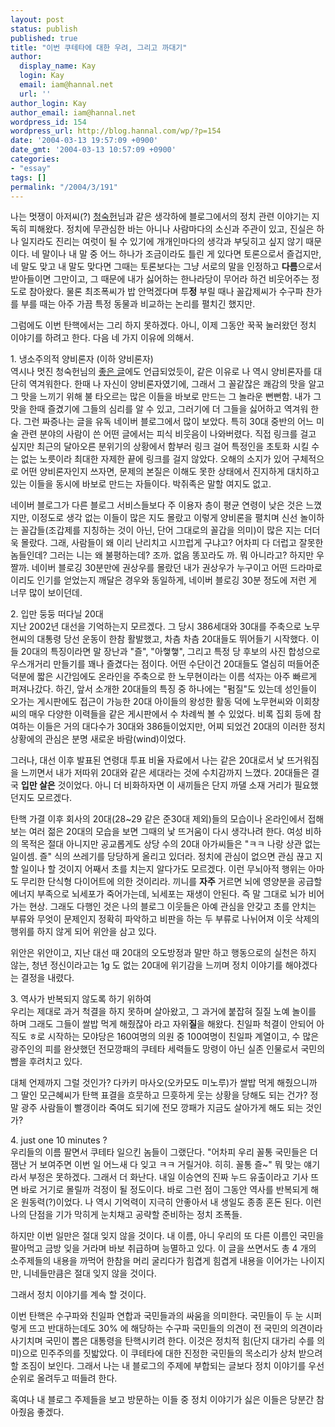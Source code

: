 ```yaml
---
layout: post
status: publish
published: true
title: "이번 쿠테타에 대한 우려, 그리고 까대기"
author:
  display_name: Kay
  login: Kay
  email: iam@hannal.net
  url: ''
author_login: Kay
author_email: iam@hannal.net
wordpress_id: 154
wordpress_url: http://blog.hannal.com/wp/?p=154
date: '2004-03-13 19:57:09 +0900'
date_gmt: '2004-03-13 10:57:09 +0900'
categories:
- "essay"
tags: []
permalink: "/2004/3/191"
---
```

<p>나는 멋쟁이 아저씨(?) <a href="http://blog.naver.com/atheist" target="_blank">청숙헌</a>님과 같은 생각하에 블로그에서의 정치 관련 이야기는 지독히 피해왔다. 정치에 무관심한 바는 아니나 사람마다의 소신과 주관이 있고, 진실은 하나 일지라도 진리는 여럿이 될 수 있기에 개개인마다의 생각과 부딪히고 싶지 않기 때문이다. 네 말이나 내 말 중 어느 하나가 조금이라도 틀린 게 있다면 토론으로서 즐겁지만, 네 말도 맞고 내 말도 맞다면 그때는 토론보다는 그냥 서로의 말을 인정하고 <b>다름</b>으로서 받아들이면 그만이고, 그 때문에 내가 싫어하는 한나라당이 무어라 하건 비웃어주는 정도로 참아왔다. 물론 최조폭씨가 밥 안먹겠다며 투<b>정</b> 부릴 때나 꼴갑제씨가 수구파 찬가를 부를 때는 아주 가끔 특정 동물과 비교하는 논리를 펼치긴 했지만.</p>
<p>그럼에도 이번 탄핵에서는 그리 하지 못하겠다. 아니, 이제 그동안 꾹꾹 눌러왔던 정치 이야기를 하려고 한다. 다음 네 가지 이유에 의해서.</p>
<p>1. 냉소주의적 양비론자 (이하 양비론자)<br />
역시나 멋진 청숙헌님의 <a href="http://blog.naver.com/atheist/100001271259" target="_blank">좋은 글</a>에도 언급되었듯이, 같은 이유로 나 역시 양비론자를 대단히 역겨워한다. 한때 나 자신이 양비론자였기에, 그래서 그 꼴같잖은 쾌감의 맛을 알고 그 맛을 느끼기 위해 불 타오르는 많은 이들을 바보로 만드는 그 놀라운 뻔뻔함. 내가 그 맛을 한때 즐겼기에 그들의 심리를 알 수 있고, 그러기에 더 그들을 싫어하고 역겨워 한다. 그런 짜증나는 글을 유독 네이버 블로그에서 많이 보았다. 특히 30대 중반의 어느 미술 관련 분야의 사람이 쓴 어떤 글에서는 피식 비웃음이 나와버렸다. 직접 링크를 걸고 싶지만 최근의 달아오른 분위기의 상황에서 함부러 링크 걸어 특정인을 초토화 시킬 수는 없는 노릇이라 최대한 자제한 끝에 링크를 걸지 않았다. 오해의 소지가 있어 구체적으로 어떤 양비론자인지 쓰자면, 문제의 본질은 이해도 못한 상태에서 진지하게 대치하고 있는 이들을 동시에 바보로 만드는 자들이다. 박쥐족은 말할 여지도 없고.</p>
<p>네이버 블로그가 다른 블로그 서비스들보다 주 이용자 층이 평균 연령이 낮은 것은 느꼈지만, 이정도로 생각 없는 이들이 많은 지도 몰랐고 이렇게 양비론을 펼치며 신선 놀이하는 꼴갑들(조갑제를 지칭하는 것이 아닌, 단어 그대로의 꼴갑을 의미)이 많은 지는 더더욱 몰랐다. 그래, 사람들이 왜 이리 난리치고 시끄럽게 구냐고? 어차피 다 더럽고 잘못한 놈들인데? 그러는 니는 왜 불평하는데? 조까. 없음 똥꼬라도 까. 뭐 아니라고? 하지만 우짤까. 네이버 블로깅 30분만에 권상우를 몰랐던 내가 권상우가 누구이고 어떤 드라마로 이리도 인기를 얻었는지 깨달은 경우와 동일하게, 네이버 블로깅 30분 정도에 저런 게 너무 많이 보이던데.</p>
<p>2. 입만 둥둥 떠다닐 20대<br />
지난 2002년 대선을 기억하는지 모르겠다. 그 당시 386세대와 30대를 주축으로 노무현씨의 대통령 당선 운동이 한참 활발했고, 차츰 차츰 20대들도 뛰어들기 시작했다. 이들 20대의 특징이라면 말 장난과 "즐", "아&#54671;&#54671;", 그리고 특정 당 후보의 사진 합성으로 우스개거리 만들기를 꽤나 즐겼다는 점이다. 어떤 수단이건 20대들도 열심히 떠들어준 덕분에 짧은 시간임에도 온라인을 주축으로 한 노무현이라는 이름 석자는 아주 빠르게 퍼져나갔다. 하긴, 앞서 소개한 20대들의 특징 중 하나에는 "펌질"도 있는데 성인들이 오가는 게시판에도 접근이 가능한 20대 아이들의 왕성한 활동 덕에 노무현씨와 이회창씨의 매우 다양한 이력들을 같은 게시판에서 수 차례씩 볼 수 있었다. 비록 집회 등에 참여하는 이들은 거의 대다수가 30대와 386들이었지만, 어찌 되었건 20대의 이러한 정치 상황에의 관심은 분명 새로운 바람(wind)이었다.</p>
<p>그러나, 대선 이후 발표된 연령대 투표 비율 자료에서 나는 같은 20대로서 낯 뜨거워짐을 느끼면서 내가 저따위 20대와 같은 세대라는 것에 수치감까지 느꼈다. 20대들은 결국 <b>입만 살은</b> 것이었다. 아니 더 비화하자면 이 새끼들은 단지 까댈 소재 거리가 필요했던지도 모르겠다.</p>
<p>탄핵 가결 이후 회사의 20대(28~29 같은 준30대 제외)들의 모습이나 온라인에서 접해보는 여러 젊은 20대의 모습을 보면 그때의 낯 뜨거움이 다시 생각나려 한다. 여성 비하의 목적은 절대 아니지만 공교롭게도 상당 수의 20대 아가씨들은 "ㅋㅋ 나랑 상관 없는 일이셈. 즐" 식의 쓰레기를 당당하게 올리고 있더라. 정치에 관심이 없으면 관심 끊고 지 할 일이나 할 것이지 어째서 초를 치는지 알다가도 모르겠다. 이런 무뇌아적 행위는 아마도 무리한 단식형 다이어트에 의한 것이리라. 끼니를 <b>자주</b> 거르면 뇌에 영양분을 공급할 에너지 부족으로 뇌세포가 죽어가는데, 뇌세포는 재생이 안된다. 즉 말 그대로 뇌가 비어가는 현상. 그래도 다행인 것은 나의 블로그 이웃들은 아예 관심을 안갖고 초를 안치는 부류와 무엇이 문제인지 정확히 파악하고 비판을 하는 두 부류로 나뉘어져 이웃 삭제의 행위를 하지 않게 되어 위안을 삼고 있다.</p>
<p>위안은 위안이고, 지난 대선 때 20대의 오도방정과 말만 하고 행동으로의 실천은 하지 않는, 청년 정신이라고는 1g 도 없는 20대에 위기감을 느끼며 정치 이야기를 해야겠다는 결정을 내렸다.</p>
<p>3. 역사가 반복되지 않도록 하기 위하여<br />
우리는 제대로 과거 척결을 하지 못하며 살아왔고, 그 과거에 붙잡혀 질질 노예 놀이를 하며 그래도 그들이 쌀밥 먹게 해줬잖아 라고 자위<b>질</b>을 해왔다. 친일파 척결이 안되어 아직도 ㅎ로 시작하는 모야당은 160여명의 의원 중 100여명이 친일파 계열이고, 수 많은 광주인의 피를 완샷했던 전모깡패의 쿠테타 세력들도 망령이 아닌 실존 인물로서 국민의 뺨을 후려치고 있다.</p>
<p>대체 언제까지 그럴 것인가? 다카키 마사오(오카모도 미노루)가 쌀밥 먹게 해줬으니까 그 딸인 모근혜씨가 탄핵 표결을 흐뭇하고 므흣하게 웃는 상황을 당해도 되는 건가? 정말 광주 사람들이 빨갱이라 죽여도 되기에 전모 깡패가 지금도 살아가게 해도 되는 것인가?</p>
<p>4. just one 10 minutes ?<br />
우리들의 이름 팔면서 쿠테타 일으킨 놈들이 그랬단다. "어차피 우리 꼴통 국민들은 더 잼난 거 보여주면 이번 일 어느새 다 잊고 ㅋㅋ 거릴거야. 히히. 꼴통 즐~" 뭐 맞는 얘기라서 부정은 못하겠다. 그래서 더 화난다. 내일 이승연의 진짜 누드 유출이라고 기사 뜨면 바로 거기로 몰릴까 걱정이 될 정도이다. 바로 그런 점이 그동안 역사를 반복되게 해온 원동력(?)이었다. 나 역시 기억력이 지극히 안좋아서 내 생일도 종종 혼돈 된다. 이런 나의 단점을 기가 막히게 눈치채고 공략할 준비하는 정치 조폭들.</p>
<p>하지만 이번 일만은 절대 잊지 않을 것이다. 내 이름, 아니 우리의 또 다른 이름인 국민을 팔아먹고 금방 잊을 거라며 바보 취급하며 능멸하고 있다. 이 글을 쓰면서도 총 4 개의 소주제들의 내용을 까먹어 한참을 머리 굴리다가 힘겹게 힘겹게 내용을 이어가는 나이지만, 니네들만큼은 절대 잊지 않을 것이다.</p>
<p>그래서 정치 이야기를 계속 할 것이다.</p>
<p>이번 탄핵은 수구파와 친일파 연합과 국민들과의 싸움을 의미한다. 국민들이 두 눈 시퍼렇게 뜨고 반대하는데도 30% 에 해당하는 수구파 국민들의 의견이 전 국민의 의견이라 사기치며 국민이 뽑은 대통령을 탄핵시키려 한다. 이것은 정치적 힘(단지 대가리 수를 의미)으로 민주주의를 짓밟았다. 이 쿠테타에 대한 진정한 국민들의 목소리가 상처 받으려 할 조짐이 보인다. 그래서 나는 내 블로그의 주제에 부합되는 글보다 정치 이야기를 우선 순위로 올려두고 떠들려 한다.</p>
<p>혹여나 내 블로그 주제들을 보고 방문하는 이들 중 정치 이야기가 싫은 이들은 당분간 참아줬음 좋겠다.</p>
